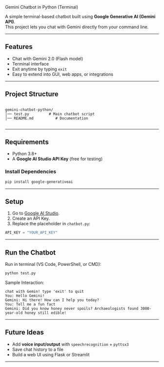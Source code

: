 Gemini Chatbot in Python (Terminal)

A simple terminal-based chatbot built using **Google Generative AI (Gemini API)**.  
This project lets you chat with Gemini directly from your command line.

---

## Features
- Chat with Gemini 2.0 (Flash model)
- Terminal interface
- Exit anytime by typing `exit`
- Easy to extend into GUI, web apps, or integrations

---

##  Project Structure
```

gemini-chatbot-python/
│── test.py         # Main chatbot script
│── README.md          # Documentation


````

---

## Requirements

- Python 3.8+
- A **Google AI Studio API Key** (free for testing)

### Install Dependencies
```bash
pip install google-generativeai
````

---

## Setup

1. Go to [Google AI Studio](https://aistudio.google.com/).
2. Create an API Key.
3. Replace the placeholder in `chatbot.py`:

```python
API_KEY = "YOUR_API_KEY"
```

---

##  Run the Chatbot

Run in terminal (VS Code, PowerShell, or CMD):

```bash
python test.py
```

Sample Interaction:

```
chat with Gemin! type 'exit' to quit
You: Hello Gemini!
Gemini: Hi there! How can I help you today?
You: Tell me a fun fact
Gemini: Did you know honey never spoils? Archaeologists found 3000-year-old honey still edible!
```

---

##  Future Ideas

* Add **voice input/output** with `speechrecognition` + `pyttsx3`
* Save chat history to a file
* Build a web UI using Flask or Streamlit

---
